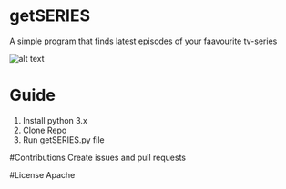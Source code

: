 # getSERIES
A simple program that finds latest episodes of your faavourite tv-series

![alt text](https://res.cloudinary.com/hackafro/image/upload/v1517691921/Capture_ku27lu.png)

# Guide
1. Install python 3.x
2. Clone Repo
3. Run getSERIES.py file

#Contributions
Create issues and pull requests

#License
Apache